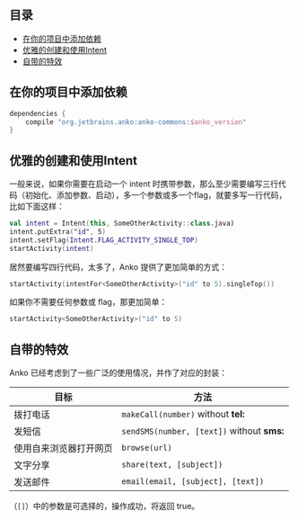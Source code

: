 ## 目录

* [在你的项目中添加依赖](#在你的项目中添加依赖)
* [优雅的创建和使用Intent](#优雅的创建和使用Intent)
* [自带的特效](#自带的特效)

## 在你的项目中添加依赖

```groovy
dependencies {
    compile "org.jetbrains.anko:anko-commons:$anko_version"
}
```
## 优雅的创建和使用Intent

一般来说，如果你需要在启动一个 intent 时携带参数，那么至少需要编写三行代码（初始化、添加参数、启动），多一个参数或多一个flag，就要多写一行代码，比如下面这样：

```kotlin
val intent = Intent(this, SomeOtherActivity::class.java)
intent.putExtra("id", 5)
intent.setFlag(Intent.FLAG_ACTIVITY_SINGLE_TOP)
startActivity(intent)
```

居然要编写四行代码，太多了，Anko 提供了更加简单的方式：

```kotlin
startActivity(intentFor<SomeOtherActivity>("id" to 5).singleTop())
```

如果你不需要任何参数或 flag，那更加简单：

```kotlin
startActivity<SomeOtherActivity>("id" to 5)
```

## 自带的特效

Anko 已经考虑到了一些广泛的使用情况，并作了对应的封装：

目标                | 方法
--------------------|---------
拨打电话              | `makeCall(number)` without **tel:**
发短信                | `sendSMS(number, [text])` without **sms:**
使用自来浏览器打开网页  | `browse(url)`
文字分享              | `share(text, [subject])`
发送邮件              | `email(email, [subject], [text])`

（`[]`）中的参数是可选择的，操作成功，将返回 true。
